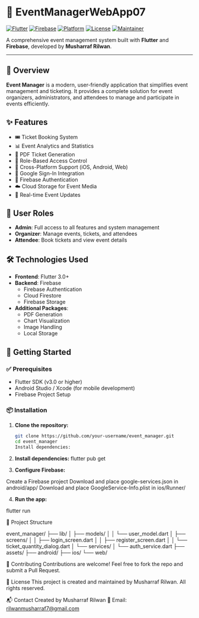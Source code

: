 # 🎉 EventManagerWebApp07

[![Flutter](https://img.shields.io/badge/Flutter-3.0+-blue?logo=flutter)](https://flutter.dev)
[![Firebase](https://img.shields.io/badge/Firebase-Backend-orange?logo=firebase)](https://firebase.google.com)
[![Platform](https://img.shields.io/badge/Platform-Web%20%7C%20iOS%20%7C%20Android-success)]()
[![License](https://img.shields.io/badge/License-Private-lightgrey)]()
[![Maintainer](https://img.shields.io/badge/Maintained%20by-Musharraf%20Rilwan-blue)]()

A comprehensive event management system built with **Flutter** and **Firebase**, developed by **Musharraf Rilwan**.

---

## 🚀 Overview

**Event Manager** is a modern, user-friendly application that simplifies event management and ticketing. It provides a complete solution for event organizers, administrators, and attendees to manage and participate in events efficiently.

## ✨ Features

- 🎟️ Ticket Booking System  
- 📊 Event Analytics and Statistics  
- 📄 PDF Ticket Generation  
- 🔐 Role-Based Access Control  
- 📱 Cross-Platform Support (iOS, Android, Web)  
- 🔐 Google Sign-In Integration  
- 🔐 Firebase Authentication  
- ☁️ Cloud Storage for Event Media  
- 🔔 Real-time Event Updates  

## 👥 User Roles

- **Admin**: Full access to all features and system management  
- **Organizer**: Manage events, tickets, and attendees  
- **Attendee**: Book tickets and view event details  

## 🛠️ Technologies Used

- **Frontend**: Flutter 3.0+  
- **Backend**: Firebase  
  - Firebase Authentication  
  - Cloud Firestore  
  - Firebase Storage  
- **Additional Packages**:
  - PDF Generation  
  - Chart Visualization  
  - Image Handling  
  - Local Storage  

## 🏁 Getting Started

### ✅ Prerequisites

- Flutter SDK (v3.0 or higher)
- Android Studio / Xcode (for mobile development)
- Firebase Project Setup

### 📦 Installation

1. **Clone the repository:**
   ```bash
   git clone https://github.com/your-username/event_manager.git
   cd event_manager
   Install dependencies:
2. **Install dependencies:**
   flutter pub get

3. **Configure Firebase:**

Create a Firebase project
Download and place google-services.json in android/app/
Download and place GoogleService-Info.plist in ios/Runner/

4. **Run the app:**

flutter run


📁 Project Structure

event_manager/
├── lib/
│   ├── models/
│   │   └── user_model.dart
│   ├── screens/
│   │   ├── login_screen.dart
│   │   ├── register_screen.dart
│   │   └── ticket_quantity_dialog.dart
│   └── services/
│       └── auth_service.dart
├── assets/
├── android/
├── ios/
└── web/


🤝 Contributing
Contributions are welcome! Feel free to fork the repo and submit a Pull Request.

📄 License
This project is created and maintained by Musharraf Rilwan. All rights reserved.

📬 Contact
Created by Musharraf Rilwan
📧 Email: rilwanmusharraf7@gmail.com



